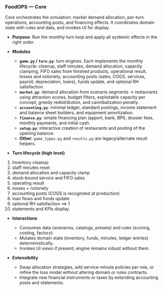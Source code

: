 ### FoodOPS — Core

Core orchestrates the simulation: market demand allocation, per-turn operations, accounting posts, and financing effects. It coordinates domain state with rules and data, and invokes UI for display.

- **Purpose**: Run the monthly turn loop and apply all systemic effects in the right order.

- **Modules**
  - **`game.py` / `turn.py`**: turn engines. Each implements the monthly lifecycle: cleanup, staff minutes, demand allocation, capacity clamping, FIFO sales from finished products, operational result, losses and notoriety, accounting posts (sales, COGS, services, payroll, depreciation, loans), funds update, and optional RH satisfaction.
  - **`market.py`**: demand allocation from scenario segments → restaurants using attraction scores, budget filters, exploitable capacity per concept, greedy redistribution, and cannibalization penalty.
  - **`accounting.py`**: minimal ledger, standard postings, income statement and balance sheet builders, and equipment amortization.
  - **`finance.py`**: simple financing plan (apport, bank, BPI), dossier fees, monthly payments, and initial cash.
  - **`setup.py`**: interactive creation of restaurants and posting of the opening balance.
  - **Other**: `game_types.py` and `results.py` are legacy/alternate result helpers.

- **Turn lifecycle (high level)**

1) Inventory cleanup
2) staff minutes reset
3) demand allocation and capacity clamp
4) stock-bound service and FIFO sales
5) operating result
6) losses + notoriety
7) accounting posts (COGS is recognized at production)
8) loan flows and funds update
9) optional RH satisfaction ==> 1
0) statements and KPIs display.

- **Interactions**
  - Consumes data (scenarios, catalogs, presets) and rules (scoring, costing, factory).
  - Mutates domain state (inventory, funds, minutes, ledger entries) deterministically.
  - Invokes UI views if present; engine remains robust without them.

- **Extensibility**
  - Swap allocation strategies, add service-minute policies per role, or refine the loss model without altering domain or rules contracts.
  - Integrate new financial instruments or taxes by extending accounting posts and statements.


